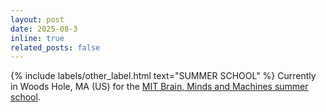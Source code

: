 ```yaml
---
layout: post
date: 2025-08-3 
inline: true
related_posts: false
---
```


{% include labels/other_label.html text="SUMMER SCHOOL" %} Currently in Woods Hole, MA (US) for the [MIT Brain, Minds and Machines summer school](https://bmm.mit.edu).